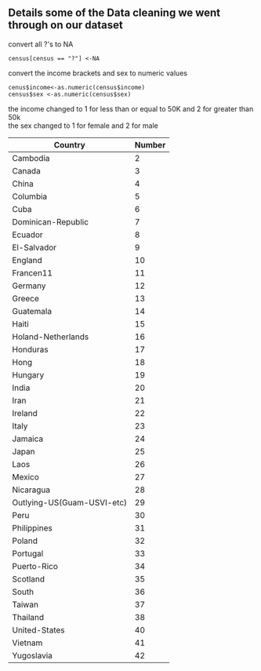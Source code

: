 ## Details some of the Data cleaning we went through on our dataset

convert all ?'s to NA

```
census[census == "?"] <-NA

```

convert the income brackets and sex to numeric values

```
cenus$income<-as.numeric(census$income)
census$sex <-as.numeric(census$sex)

```
the income changed to 1 for less than or equal to 50K and 2 for greater than 50k<br>
the sex changed to 1 for female and 2 for male

Country               | Number 
--------------------- | ------
Cambodia | 2
Canada | 3
China | 4
Columbia | 5
Cuba | 6
Dominican-Republic| 7
Ecuador | 8
El-Salvador | 9 
England | 10
Francen11 | 11
Germany | 12
Greece | 13
Guatemala | 14
Haiti | 15
Holand-Netherlands | 16
Honduras | 17
Hong | 18
Hungary | 19
India | 20
Iran | 21
Ireland | 22
Italy | 23  
Jamaica | 24 
Japan | 25
Laos | 26
Mexico | 27
Nicaragua | 28
Outlying-US(Guam-USVI-etc) | 29
Peru | 30
Philippines | 31
Poland | 32
Portugal | 33
Puerto-Rico | 34
Scotland |35
South | 36
Taiwan | 37
Thailand | 38
United-States | 40
Vietnam | 41
Yugoslavia | 42
